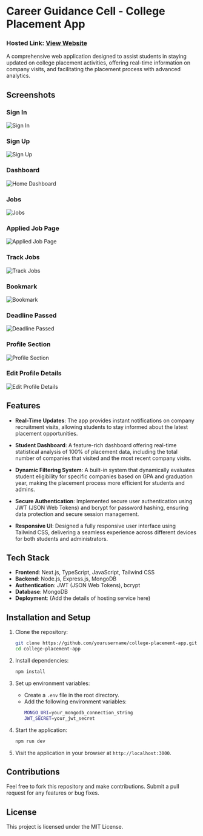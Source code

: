 # Career Guidance Cell - College Placement App

### Hosted Link: [View Website](https://cgcstudents.vercel.app/signin)

A comprehensive web application designed to assist students in staying updated on college placement activities, offering real-time information on company visits, and facilitating the placement process with advanced analytics.

## Screenshots

### Sign In
![Sign In](./screenshots/sign_in.png)

### Sign Up
![Sign Up](./screenshots/SignUp.png)

### Dashboard
![Home Dashboard](./screenshots/home_dashboard.png)


### Jobs
![Jobs](./screenshots/Jobs.png)

### Applied Job Page
![Applied Job Page](./screenshots/Applied%20Job%20page.png)


### Track Jobs
![Track Jobs](./screenshots/Track%20Jobs.png)

### Bookmark
![Bookmark](./screenshots/bookmark.png)

### Deadline Passed
![Deadline Passed](./screenshots/deadline%20passed.png)

### Profile Section
![Profile Section](./screenshots/Profile_Page.png)

### Edit Profile Details
![Edit Profile Details](./screenshots/edit%20profile%20details.png)

## Features

- **Real-Time Updates**: The app provides instant notifications on company recruitment visits, allowing students to stay informed about the latest placement opportunities.
  
- **Student Dashboard**: A feature-rich dashboard offering real-time statistical analysis of 100% of placement data, including the total number of companies that visited and the most recent company visits.
  
- **Dynamic Filtering System**: A built-in system that dynamically evaluates student eligibility for specific companies based on GPA and graduation year, making the placement process more efficient for students and admins.

- **Secure Authentication**: Implemented secure user authentication using JWT (JSON Web Tokens) and bcrypt for password hashing, ensuring data protection and secure session management.

- **Responsive UI**: Designed a fully responsive user interface using Tailwind CSS, delivering a seamless experience across different devices for both students and administrators.

## Tech Stack

- **Frontend**: Next.js, TypeScript, JavaScript, Tailwind CSS
- **Backend**: Node.js, Express.js, MongoDB
- **Authentication**: JWT (JSON Web Tokens), bcrypt
- **Database**: MongoDB
- **Deployment**: (Add the details of hosting service here)

## Installation and Setup

1. Clone the repository:
    ```bash
    git clone https://github.com/yourusername/college-placement-app.git
    cd college-placement-app
    ```

2. Install dependencies:
    ```bash
    npm install
    ```

3. Set up environment variables:
    - Create a `.env` file in the root directory.
    - Add the following environment variables:
      ```bash
      MONGO_URI=your_mongodb_connection_string
      JWT_SECRET=your_jwt_secret
      ```

4. Start the application:
    ```bash
    npm run dev
    ```

5. Visit the application in your browser at `http://localhost:3000`.

## Contributions

Feel free to fork this repository and make contributions. Submit a pull request for any features or bug fixes.

## License

This project is licensed under the MIT License.
